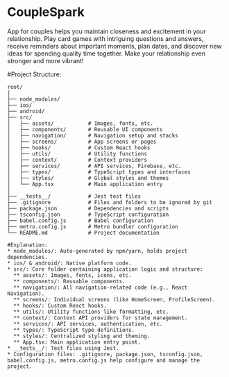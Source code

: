 # CoupleSpark
App for couples helps you maintain closeness and excitement in your relationship. Play card games with intriguing questions and answers, receive reminders about important moments, plan dates, and discover new ideas for spending quality time together. Make your relationship even stronger and more vibrant!

#Project Structure:
```
root/
│
├── node_modules/
├── ios/
├── android/
├── src/
│   ├── assets/           # Images, fonts, etc.
│   ├── components/       # Reusable UI components
│   ├── navigation/       # Navigation setup and stacks
│   ├── screens/          # App screens or pages
│   ├── hooks/            # Custom React hooks
│   ├── utils/            # Utility functions
│   ├── context/          # Context providers
│   ├── services/         # API services, Firebase, etc.
│   ├── types/            # TypeScript types and interfaces
│   ├── styles/           # Global styles and themes
│   └── App.tsx           # Main application entry
│
├── __tests__/            # Jest test files
├── .gitignore            # Files and folders to be ignored by git
├── package.json          # Dependencies and scripts
├── tsconfig.json         # TypeScript configuration
├── babel.config.js       # Babel configuration
├── metro.config.js       # Metro bundler configuration
└── README.md             # Project documentation
```
```
#Explanation:
* node_modules/: Auto-generated by npm/yarn, holds project dependencies.
* ios/ & android/: Native platform code.
* src/: Core folder containing application logic and structure:
  ** assets/: Images, fonts, icons, etc.
  ** components/: Reusable components.
  ** navigation/: All navigation-related code (e.g., React Navigation).
  ** screens/: Individual screens (like HomeScreen, ProfileScreen).
  ** hooks/: Custom React hooks.
  ** utils/: Utility functions like formatting, etc.
  ** context/: Context API providers for state management.
  ** services/: API services, authentication, etc.
  ** types/: TypeScript type definitions.
  ** styles/: Centralized styling and theming.
  ** App.tsx: Main application entry point.
* __tests__/: Test files using Jest.
* Configuration files: .gitignore, package.json, tsconfig.json, babel.config.js, metro.config.js help configure and manage the project.
```
